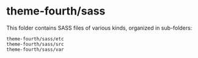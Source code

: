 # theme-fourth/sass

This folder contains SASS files of various kinds, organized in sub-folders:

    theme-fourth/sass/etc
    theme-fourth/sass/src
    theme-fourth/sass/var
